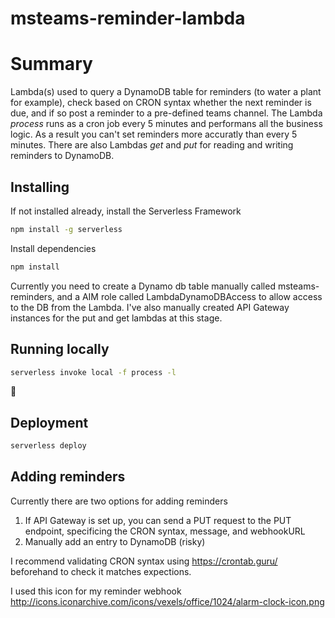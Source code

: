 # msteams-reminder-lambda

# Summary

Lambda(s) used to query a DynamoDB table for reminders (to water a plant for example), check based on CRON syntax whether the next reminder is due, and if so post a reminder to a pre-defined teams channel.
The Lambda *process* runs as a cron job every 5 minutes and performans all the business logic. As a result you can't set reminders more accuratly than every 5 minutes.
There are also Lambdas *get* and *put* for reading and writing reminders to DynamoDB.

## Installing

If not installed already, install the Serverless Framework

```sh
npm install -g serverless
```

Install dependencies

```sh
npm install
```

Currently you need to create a Dynamo db table manually called msteams-reminders, and a AIM role called LambdaDynamoDBAccess to allow access to the DB from the Lambda. I've also manually created API Gateway instances for the put and get lambdas at this stage.


## Running locally

```sh
serverless invoke local -f process -l
```

🚢
## Deployment

```sh
serverless deploy
```

## Adding reminders

Currently there are two options for adding reminders
1. If API Gateway is set up, you can send a PUT request to the PUT endpoint, specificing the CRON syntax, message, and webhookURL
2. Manually add an entry to DynamoDB (risky)

I recommend validating CRON syntax using https://crontab.guru/ beforehand to check it matches expections.

I used this icon for my reminder webhook
http://icons.iconarchive.com/icons/vexels/office/1024/alarm-clock-icon.png
